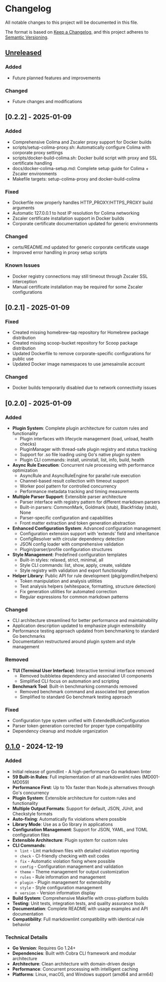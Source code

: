 # Changelog

All notable changes to this project will be documented in this file.

The format is based on [Keep a Changelog](https://keepachangelog.com/en/1.0.0/),
and this project adheres to [Semantic Versioning](https://semver.org/spec/v2.0.0.html).

## [Unreleased]

### Added
- Future planned features and improvements

### Changed
- Future changes and modifications

## [0.2.2] - 2025-01-09

### Added
- Comprehensive Colima and Zscaler proxy support for Docker builds
- scripts/setup-colima-proxy.sh: Automatically configure Colima with corporate proxy settings
- scripts/docker-build-colima.sh: Docker build script with proxy and SSL certificate handling
- docs/docker-colima-setup.md: Complete setup guide for Colima + Zscaler environments
- Makefile targets: setup-colima-proxy and docker-build-colima

### Fixed
- Dockerfile now properly handles HTTP_PROXY/HTTPS_PROXY build arguments
- Automatic 127.0.0.1 to host IP resolution for Colima networking
- Zscaler certificate installation support in Docker builds
- Corporate certificate documentation updated for generic environments

### Changed
- certs/README.md updated for generic corporate certificate usage
- Improved error handling in proxy setup scripts

### Known Issues
- Docker registry connections may still timeout through Zscaler SSL interception
- Manual certificate installation may be required for some Zscaler configurations

## [0.2.1] - 2025-01-09

### Fixed
- Created missing homebrew-tap repository for Homebrew package distribution
- Created missing scoop-bucket repository for Scoop package distribution
- Updated Dockerfile to remove corporate-specific configurations for public use
- Updated Docker image namespaces to use jamesainslie account

### Changed
- Docker builds temporarily disabled due to network connectivity issues

## [0.2.0] - 2025-01-09

### Added
- **Plugin System**: Complete plugin architecture for custom rules and functionality
  - Plugin interfaces with lifecycle management (load, unload, health checks)
  - PluginManager with thread-safe plugin registry and status tracking
  - Support for .so file loading using Go's native plugin system
  - Plugin CLI commands: install, uninstall, list, info, build, health
- **Async Rule Execution**: Concurrent rule processing with performance optimization
  - AsyncRule and AsyncRuleEngine for parallel rule execution
  - Channel-based result collection with timeout support
  - Worker pool pattern for controlled concurrency
  - Performance metadata tracking and timing measurements
- **Multiple Parser Support**: Extensible parser architecture
  - Parser interface with registry pattern for different markdown parsers
  - Built-in parsers: CommonMark, Goldmark (stub), Blackfriday (stub), None
  - Parser-specific configuration and capabilities
  - Front matter extraction and token generation abstraction
- **Enhanced Configuration System**: Advanced configuration management
  - Configuration extension support with 'extends' field and inheritance
  - ConfigResolver with circular dependency detection
  - JSON config loader with comprehensive validation
  - Plugin/parser/profile configuration structures
- **Style Management**: Predefined configuration templates
  - Built-in styles: relaxed, strict, minimal, all
  - Style CLI commands: list, show, apply, create, validate
  - Style registry with validation and export functionality
- **Helper Library**: Public API for rule development (pkg/gomdlint/helpers)
  - Token manipulation and analysis utilities
  - Text analysis helpers (whitespace, formatting, structure detection)
  - Fix generation utilities for automated correction
  - Regular expressions for common markdown patterns

### Changed
- CLI architecture streamlined for better performance and maintainability
- Application description updated to emphasize plugin extensibility
- Performance testing approach updated from benchmarking to standard Go benchmarks
- Documentation restructured around plugin system and style management

### Removed
- **TUI (Terminal User Interface)**: Interactive terminal interface removed
  - Removed bubbletea dependency and associated UI components
  - Simplified CLI focus on automation and scripting
- **Benchmark Tool**: Built-in benchmarking commands removed
  - Removed benchmark command and associated test generation
  - Simplified to standard Go benchmark testing approach

### Fixed
- Configuration type system unified with ExtendedRuleConfiguration
- Parser token generation corrected for proper type compatibility
- Dependency cleanup and module organization

## [0.1.0] - 2024-12-19

### Added
- Initial release of gomdlint - A high-performance Go markdown linter
- **59 Built-in Rules**: Full implementation of all markdownlint rules (MD001-MD059)
- **Performance First**: Up to 10x faster than Node.js alternatives through Go's concurrency
- **Plugin System**: Extensible architecture for custom rules and functionality
- **Multiple Output Formats**: Support for default, JSON, JUnit, and Checkstyle formats
- **Auto-fixing**: Automatically fix violations where possible
- **Library Mode**: Use as a Go library in applications
- **Configuration Management**: Support for JSON, YAML, and TOML configuration files
- **Extensible Architecture**: Plugin system for custom rules
- **CLI Commands**:
  - `lint` - Lint markdown files with detailed violation reporting
  - `check` - CI-friendly checking with exit codes
  - `fix` - Automatic violation fixing where possible
  - `config` - Configuration management and validation
  - `theme` - Theme management for output customization
  - `rules` - Rule information and management
  - `plugin` - Plugin management for extensibility
  - `style` - Style configuration management
  - `version` - Version information display
- **Build System**: Comprehensive Makefile with cross-platform builds
- **Testing**: Unit tests, integration tests, and quality assurance tools
- **Documentation**: Complete README with usage examples and API documentation
- **Compatibility**: Full markdownlint compatibility with identical rule behavior

### Technical Details
- **Go Version**: Requires Go 1.24+
- **Dependencies**: Built with Cobra CLI framework and modular architecture
- **Architecture**: Clean architecture with domain-driven design
- **Performance**: Concurrent processing with intelligent caching
- **Platforms**: Linux, macOS, and Windows support (amd64 and arm64)

[Unreleased]: https://github.com/gomdlint/gomdlint/compare/v0.1.0...HEAD
[0.1.0]: https://github.com/gomdlint/gomdlint/releases/tag/v0.1.0

